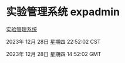 # 实验管理系统 expadmin
[实验管理系统](http://219.139.199.210:56808/expadmin-782313d2-e1b1-4ea7-932e-3a55e6a1a4d0/)

2023年 12月 28日 星期四 22:52:02 CST

2023年 12月 28日 星期四 14:52:02 GMT
